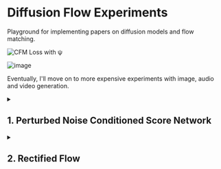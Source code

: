 # Diffusion Flow Experiments

Playground for implementing papers on diffusion models and flow matching.

![CFM Loss with ψ](https://latex.codecogs.com/svg.image?\dpi{200}\bg_white%20\displaystyle%20\mathcal{L}_{\mathrm{CFM}}(\theta)%20=%20\mathbb{E}_{t,%20q(x_1),%20p(x_0)}%20\big\lVert%20v_t(\psi_t(x_0))%20-%20\frac{d}{dt}\psi_t(x_0)\big\rVert^2)


![image](https://github.com/user-attachments/assets/58db0571-dc33-40d5-a884-621d92066164)

Eventually, I'll move on to more expensive experiments with image, audio and video generation.


<details>
  <summary>
  
  ## 1. Perturbed Noise Conditioned Score Network</strong>
  
  </summary>

  Paper: [Generative Modeling by Estimating Gradients of the Data Distribution](https://arxiv.org/abs/1907.05600)

  [Notebook](https://github.com/avramdj/diffy/blob/main/src/1_perturbed_ncsn.ipynb)
  
  
  ### The vector field generated by the NCSN
  
  ![image1](https://github.com/user-attachments/assets/5affd982-6646-48cb-bd39-88714be8a80e)
  
  ### Sampling via langevin dynamics
  
  ![image2](https://github.com/user-attachments/assets/ea38069a-4457-4d7e-8b23-97f1e08f143f)

</details>


<details>
  <summary>
  
  ## 2. Rectified Flow</strong>
  
  </summary>

  Paper: [Flow Straight and Fast: Learning to Generate and Transfer Data with Rectified Flow](https://arxiv.org/abs/2209.03003)
  
  Paper: [Flow Matching for Generative Modeling](https://arxiv.org/abs/2210.02747)

  [Notebook](https://github.com/avramdj/diffy/blob/main/src/2_rectified_flow.ipynb)
  
  
  ### Flow Matching
  
  ![image](https://github.com/user-attachments/assets/58db0571-dc33-40d5-a884-621d92066164)
  
  ### Rectified Flow with straight trajectories - 2nd reflow iteration

  ![image](https://github.com/user-attachments/assets/89ef9310-7efa-4280-a4b0-acb98508e1a5)

</details>


